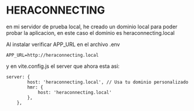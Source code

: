
HERACONNECTING
======

en mi servidor de prueba local, he creado un dominio local para poder probar la aplicacion, en este caso el dominio es heraconnecting.local

Al instalar verificar APP_URL en el archivo .env

```
APP_URL=http://heraconnecting.local
```
y en vite.config.js el server que ahora esta asi:

```
server: {
        host: 'heraconnecting.local', // Usa tu dominio personalizado
        hmr: {
            host: 'heraconnecting.local'
        },
    },
```
